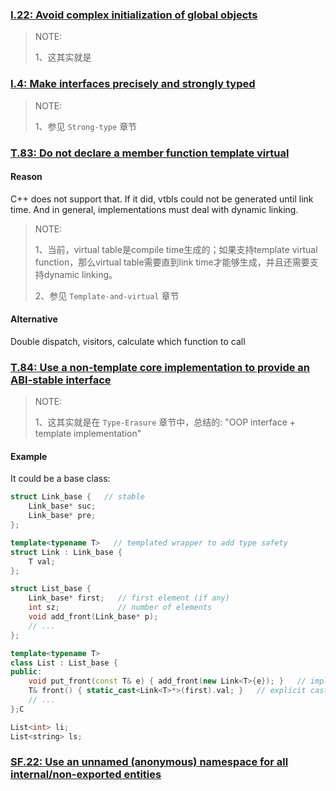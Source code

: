### [I.22: Avoid complex initialization of global objects](https://github.com/isocpp/CppCoreGuidelines/blob/master/CppCoreGuidelines.md#i22-avoid-complex-initialization-of-global-objects)

> NOTE: 
>
> 1、这其实就是



### [I.4: Make interfaces precisely and strongly typed](https://github.com/isocpp/CppCoreGuidelines/blob/master/CppCoreGuidelines.md#i4-make-interfaces-precisely-and-strongly-typed)

> NOTE: 
>
> 1、参见 `Strong-type` 章节



### [T.83: Do not declare a member function template virtual](https://github.com/isocpp/CppCoreGuidelines/blob/master/CppCoreGuidelines.md#t83-do-not-declare-a-member-function-template-virtual)

#### Reason

C++ does not support that. If it did, vtbls could not be generated until link time. And in general, implementations must deal with dynamic linking.

> NOTE: 
>
> 1、当前，virtual table是compile time生成的；如果支持template virtual function，那么virtual table需要直到link time才能够生成，并且还需要支持dynamic linking。
>
> 2、参见 `Template-and-virtual` 章节

#### Alternative

Double dispatch, visitors, calculate which function to call

### [T.84: Use a non-template core implementation to provide an ABI-stable interface](https://github.com/isocpp/CppCoreGuidelines/blob/master/CppCoreGuidelines.md#t84-use-a-non-template-core-implementation-to-provide-an-abi-stable-interface)

> NOTE: 
>
> 1、这其实就是在 `Type-Erasure` 章节中，总结的: "OOP interface + template implementation"

#### Example

It could be a base class:

```c++
struct Link_base {   // stable
    Link_base* suc;
    Link_base* pre;
};

template<typename T>   // templated wrapper to add type safety
struct Link : Link_base {
    T val;
};

struct List_base {
    Link_base* first;   // first element (if any)
    int sz;             // number of elements
    void add_front(Link_base* p);
    // ...
};

template<typename T>
class List : List_base {
public:
    void put_front(const T& e) { add_front(new Link<T>{e}); }   // implicit cast to Link_base
    T& front() { static_cast<Link<T>*>(first).val; }   // explicit cast back to Link<T>
    // ...
};C

List<int> li;
List<string> ls;
```



### [SF.22: Use an unnamed (anonymous) namespace for all internal/non-exported entities](https://github.com/isocpp/CppCoreGuidelines/blob/master/CppCoreGuidelines.md#sf22-use-an-unnamed-anonymous-namespace-for-all-internalnon-exported-entities)